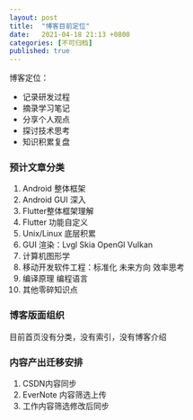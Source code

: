 ```yaml
---
layout: post
title:  "博客目前定位"
date:   2021-04-18 21:13 +0800
categories: [不可归档]
published: true
---
```


博客定位：

- 记录研发过程
- 摘录学习笔记
- 分享个人观点
- 探讨技术思考
- 知识积累复盘

### 预计文章分类

1. Android 整体框架
2. Android GUI 深入
3. Flutter整体框架理解
4. Flutter 功能自定义
5. Unix/Linux 底层积累
6. GUI 渲染：Lvgl Skia OpenGl Vulkan
7. 计算机图形学
8. 移动开发软件工程：标准化 未来方向 效率思考
9. 编译原理 编程语言
10. 其他零碎知识点

### 博客版面组织

目前首页没有分类，没有索引，没有博客介绍

### 内容产出迁移安排

1. CSDN内容同步
2. EverNote 内容筛选上传
3. 工作内容筛选修改后同步